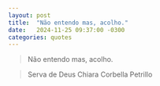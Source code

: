 ```yaml
---
layout: post
title:  "Não entendo mas, acolho."
date:   2024-11-25 09:37:00 -0300
categories: quotes
---
```

>Não entendo mas, acolho.

>Serva de Deus Chiara Corbella Petrillo
